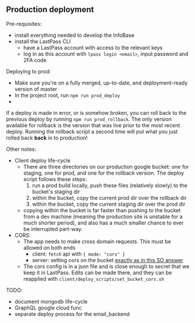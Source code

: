 ## Production deployment

Pre-requisites:

- install everything needed to develop the InfoBase
- install the LastPass CLI
  - have a LastPass account with access to the relevant keys
  - log in as this account with `lpass login <email>`, input password and 2FA code

Deploying to prod:

- Make sure you're on a fully merged, up-to-date, and deployment-ready version of master
- In the project root, run `npm run prod_deploy`
-

If a deploy is made in error, or is somehow broken, you can roll back to the previous deploy by running `npm run prod_rollback`. The only version available for rollback is the version that was live prior to the most recent deploy. Running the rollback script a second time will put what you just rolled back **back** in to production!

Other notes:

- Client deploy life-cycle
  - There are three directories on our production google bucket: one for staging, one for prod, and one for the rollback version. The deploy script follows these steps:
    1. run a prod build locally, push these files (relatively slowly) to the bucket's staging dir
    2. within the bucket, copy the current prod dir over the rollback dir
    3. within the bucket, copy the current staging dir over the prod dir
  - copying within the bucket is far faster than pushing to the bucket from a dev machine (meaning the production site is unstable for a much shorter period), and also has a much smaller chance to ever be interrupted part-way.
- CORS:
  - The app needs to make cross domain requests. This must be allowed on both ends
    - client: `fetch` api with `{ mode: "cors" }`
    - server: setting cors on the bucket [exactly as in this SO answer](https://stackoverflow.com/questions/43109327/cors-setting-on-google-cloud-bucket)
  - The cors config is in a json file and is close enough to secret that we keep it in LastPass. Edits can be made there, and they can be reapplied with `client/deploy_scripts/set_bucket_cors.sh`

TODO:

- document mongodb life-cycle
- GraphQL google cloud func
- separate deploy process for the email_backend
